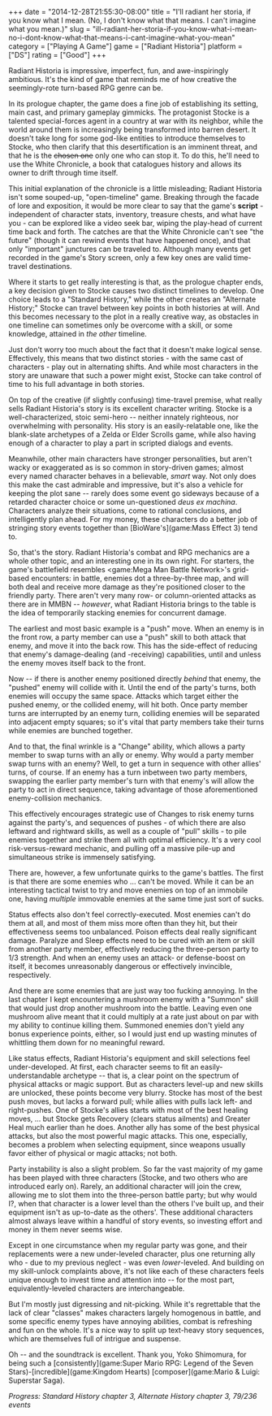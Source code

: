 +++
date = "2014-12-28T21:55:30-08:00"
title = "I'll radiant her storia, if you know what I mean.  (No, I don't know what that means.  I can't imagine what you mean.)"
slug = "ill-radiant-her-storia-if-you-know-what-i-mean-no-i-dont-know-what-that-means-i-cant-imagine-what-you-mean"
category = ["Playing A Game"]
game = ["Radiant Historia"]
platform = ["DS"]
rating = ["Good"]
+++

Radiant Historia is impressive, imperfect, fun, and awe-inspiringly ambitious.  It's the kind of game that reminds me of how creative the seemingly-rote turn-based RPG genre can be.

In its prologue chapter, the game does a fine job of establishing its setting, main cast, and primary gameplay gimmicks.  The protagonist Stocke is a talented special-forces agent in a country at war with its neighbor, while the world around them is increasingly being transformed into barren desert.  It doesn't take long for some god-like entities to introduce themselves to Stocke, who then clarify that this desertification is an imminent threat, and that he is the <s>chosen one</s> only one who can stop it.  To do this, he'll need to use the White Chronicle, a book that catalogues history and allows its owner to drift through time itself.

This initial explanation of the chronicle is a little misleading; Radiant Historia isn't some souped-up, "open-timeline" game.  Breaking through the facade of lore and exposition, it would be more clear to say that the game's <b>script</b> - independent of character stats, inventory, treasure chests, and what have you - can be explored like a video seek bar, wiping the play-head of current time back and forth.  The catches are that the White Chronicle can't see "the future" (though it can rewind events that have happened once), and that only "important" junctures can be traveled to.  Although many events get recorded in the game's Story screen, only a few key ones are valid time-travel destinations.

Where it starts to get really interesting is that, as the prologue chapter ends, a key decision given to Stocke causes two distinct timelines to develop.  One choice leads to a "Standard History," while the other creates an "Alternate History;" Stocke can travel between key points in both histories at will.  And this becomes necessary to the plot in a really creative way, as obstacles in one timeline can sometimes only be overcome with a skill, or some knowledge, attained in <i>the other</i> timeline.

Just don't worry too much about the fact that it doesn't make logical sense.  Effectively, this means that two distinct stories - with the same cast of characters - play out in alternating shifts.  And while most characters in the story are unaware that such a power might exist, Stocke can take control of time to his full advantage in both stories.

On top of the creative (if slightly confusing) time-travel premise, what really sells Radiant Historia's story is its excellent character writing.  Stocke is a well-characterized, stoic semi-hero -- neither innately righteous, nor overwhelming with personality.  His story is an easily-relatable one, like the blank-slate archetypes of a Zelda or Elder Scrolls game, while also having enough of a character to play a part in scripted dialogs and events.

Meanwhile, other main characters have stronger personalities, but aren't wacky or exaggerated as is so common in story-driven games; almost every named character behaves in a believable, <i>smart</i> way.  Not only does this make the cast admirable and impressive, but it's also a vehicle for keeping the plot sane -- rarely does some event go sideways because of a retarded character choice or some un-questioned <i>deus ex machina</i>.  Characters analyze their situations, come to rational conclusions, and intelligently plan ahead.  For my money, these characters do a better job of stringing story events together than [BioWare's](game:Mass Effect 3) tend to.

So, that's the story.  Radiant Historia's combat and RPG mechanics are a whole other topic, and an interesting one in its own right.  For starters, the game's battlefield resembles <game:Mega Man Battle Network>'s grid-based encounters: in battle, enemies dot a three-by-three map, and will both deal and receive more damage as they're positioned closer to the friendly party.  There aren't very many row- or column-oriented attacks as there are in MMBN -- <i>however</i>, what Radiant Historia brings to the table is the idea of temporarily stacking enemies for concurrent damage.

The earliest and most basic example is a "push" move.  When an enemy is in the front row, a party member can use a "push" skill to both attack that enemy, and move it into the back row.  This has the side-effect of reducing that enemy's damage-dealing (and -receiving) capabilities, until and unless the enemy moves itself back to the front.

Now -- if there is another enemy positioned directly <i>behind</i> that enemy, the "pushed" enemy will collide with it.  Until the end of the party's turns, both enemies will occupy the same space.  Attacks which target either the pushed enemy, or the collided enemy, will hit both.  Once party member turns are interrupted by an enemy turn, colliding enemies will be separated into adjacent empty squares; so it's vital that party members take their turns while enemies are bunched together.

And to that, the final wrinkle is a "Change" ability, which allows a party member to swap turns with an ally or enemy.  Why would a party member swap turns with an enemy?  Well, to get a turn in sequence with other allies' turns, of course.  If an enemy has a turn inbetween two party members, swapping the earlier party member's turn with that enemy's will allow the party to act in direct sequence, taking advantage of those aforementioned enemy-collision mechanics.

This effectively encourages strategic use of Changes to risk enemy turns against the party's, and sequences of pushes - of which there are also leftward and rightward skills, as well as a couple of "pull" skills - to pile enemies together and strike them all with optimal efficiency.  It's a very cool risk-versus-reward mechanic, and pulling off a massive pile-up and simultaneous strike is immensely satisfying.

There are, however, a few unfortunate quirks to the game's battles.  The first is that there are some enemies who ... can't be moved.  While it can be an interesting tactical twist to try and move enemies on top of an immobile one, having <i>multiple</i> immovable enemies at the same time just sort of sucks.

Status effects also don't feel correctly-executed.  Most enemies can't do them at all, and most of them miss more often than they hit, but their effectiveness seems too unbalanced.  Poison effects deal really significant damage.  Paralyze and Sleep effects need to be cured with an item or skill from another party member, effectively reducing the three-person party to 1/3 strength.  And when an enemy uses an attack- or defense-boost on itself, it becomes unreasonably dangerous or effectively invincible, respectively.

And there are some enemies that are just way too fucking annoying.  In the last chapter I kept encountering a mushroom enemy with a "Summon" skill that would just drop another mushroom into the battle.  Leaving even one mushroom alive meant that it could multiply at a rate just about on par with my ability to continue killing them.  Summoned enemies don't yield any bonus experience points, either, so I would just end up wasting minutes of whittling them down for no meaningful reward.

Like status effects, Radiant Historia's equipment and skill selections feel under-developed.  At first, each character seems to fit an easily-understandable archetype -- that is, a clear point on the spectrum of physical attacks or magic support.  But as characters level-up and new skills are unlocked, these points become very blurry.  Stocke has most of the best push moves, but lacks a forward pull; while allies with pulls lack left- and right-pushes.  One of Stocke's allies starts with most of the best healing moves, ... but Stocke gets Recovery (clears status ailments) and Greater Heal much earlier than he does.  Another ally has some of the best physical attacks, but also the most powerful magic attacks.  This one, especially, becomes a problem when selecting equipment, since weapons usually favor either of physical or magic attacks; not both.

Party instability is also a slight problem.  So far the vast majority of my game has been played with three characters (Stocke, and two others who are introduced early on).  Rarely, an additional character will join the crew, allowing me to slot them into the three-person battle party; but why would I?, when that character is a lower level than the others I've built up, and their equipment isn't as up-to-date as the others'.  These additional characters almost always leave within a handful of story events, so investing effort and money in them never seems wise.

Except in one circumstance when my regular party was gone, and their replacements were a new under-leveled character, plus one returning ally who - due to my previous neglect - was even <i>lower</i>-leveled.  And building on my skill-unlock complaints above, it's not like each of these characters feels unique enough to invest time and attention into -- for the most part, equivalently-leveled characters are interchangeable.

But I'm mostly just digressing and nit-picking.  While it's regrettable that the lack of clear "classes" makes characters largely homogenous in battle, and some specific enemy types have annoying abilities, combat is refreshing and fun on the whole.  It's a nice way to split up text-heavy story sequences, which are themselves full of intrigue and suspense.

Oh -- and the soundtrack is excellent.  Thank you, Yoko Shimomura, for being such a [consistently](game:Super Mario RPG: Legend of the Seven Stars)-[incredible](game:Kingdom Hearts) [composer](game:Mario & Luigi: Superstar Saga).

<i>Progress: Standard History chapter 3, Alternate History chapter 3, 79/236 events</i>
